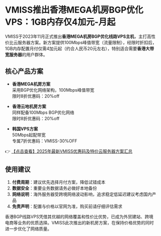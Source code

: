 # VMISS推出香港MEGA机房BGP优化VPS：1GB内存仅4加元-月起

VMISS于2023年11月正式推出**香港MEGA机房BGP优化线路VPS主机**，主打高性价比云服务器方案。新方案提供100Mbps峰值带宽（流量限制），经限时折扣后，1GB内存配置月付仅需4加元起（约合人民币20元左右），特别适合需要**香港大带宽服务器**的用户群体。

## 核心产品方案

- **香港MEGA机房方案**  
  采用BGP优化网络架构，100Mbps峰值带宽  
  限时8折优惠码：20%off

- **香港云地机房方案**  
  同样配备100Mbps BGP优化网络  
  限时8折优惠码：20%off

- **韩国VPS方案**  
  50Mbps起配带宽  
  专属7折优惠码：VMISS-30%OFF

👉 [【点击查看】2025年最新VMISS优惠码及特价云服务器方案汇总](https://bit.ly/Vmiss)

## 使用建议

1. **付费周期**：建议优先选择月付方案，降低试错成本
2. **数据安全**：重要业务数据请务必做好本地备份
3. **网络说明**：海外服务器受跨境网络波动影响，追求稳定低延迟建议考虑国内产品
4. **免责声明**：配置与价格以官网为准，购买前请仔细评估需求

香港BGP线路VPS凭借其优越的网络覆盖和性价比优势，已成为外贸建站、跨境电商等业务的优质选择。VMISS此次推出的新机房方案，在保持价格优势的同时进一步优化了网络质量。